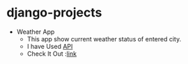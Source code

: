 # django-projects
* Weather App
  * This app show current weather status of entered city.
  * I have Used [API](openweathermap.org)
  * Check It Out :[link](http://prakhar0927.pythonanywhere.com/)
